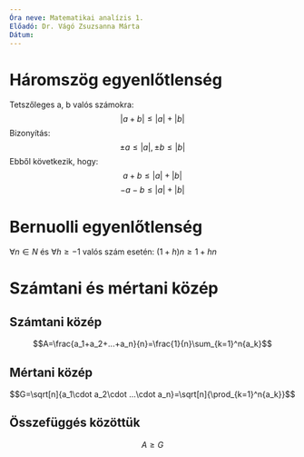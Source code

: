 ```yaml
---
Óra neve: Matematikai analízis 1.
Előadó: Dr. Vágó Zsuzsanna Márta
Dátum:
---
```

# Háromszög egyenlőtlenség
Tetszőleges a, b valós számokra:
$$|a + b| \leq |a| + |b|$$
Bizonyítás:
$$\pm{a}\leq|a|, \pm{b}\leq|b|$$
Ebből következik, hogy:
$$a+b\leq|a|+|b|$$
$$-a-b\leq|a|+|b|$$
# Bernuolli egyenlőtlenség
$∀n ∈ N$ és $∀h ≥ −1$ valós szám esetén: $(1 + h)n ≥ 1 + hn$
# Számtani és mértani közép
## Számtani közép
$$A=\frac{a_1+a_2+...+a_n}{n}=\frac{1}{n}\sum_{k=1}^n{a_k}$$
## Mértani közép
$$G=\sqrt[n]{a_1\cdot a_2\cdot ...\cdot a_n}=\sqrt[n]{\prod_{k=1}^n{a_k}}$$
## Összefüggés közöttük

$$A\geq G$$
